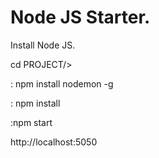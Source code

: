 # Node JS Starter.

Install Node JS.

cd PROJECT/>

: npm install nodemon -g 

: npm install 

:npm start

http://localhost:5050

